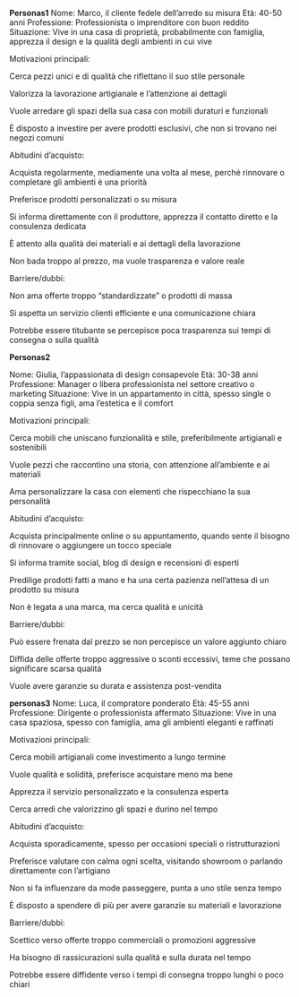
**Personas1**
Nome: Marco, il cliente fedele dell’arredo su misura
Età: 40-50 anni
Professione: Professionista o imprenditore con buon reddito
Situazione: Vive in una casa di proprietà, probabilmente con famiglia, apprezza il design e la qualità degli ambienti in cui vive

Motivazioni principali:

Cerca pezzi unici e di qualità che riflettano il suo stile personale

Valorizza la lavorazione artigianale e l’attenzione ai dettagli

Vuole arredare gli spazi della sua casa con mobili duraturi e funzionali

È disposto a investire per avere prodotti esclusivi, che non si trovano nei negozi comuni

Abitudini d’acquisto:

Acquista regolarmente, mediamente una volta al mese, perché rinnovare o completare gli ambienti è una priorità

Preferisce prodotti personalizzati o su misura

Si informa direttamente con il produttore, apprezza il contatto diretto e la consulenza dedicata

È attento alla qualità dei materiali e ai dettagli della lavorazione

Non bada troppo al prezzo, ma vuole trasparenza e valore reale

Barriere/dubbi:

Non ama offerte troppo “standardizzate” o prodotti di massa

Si aspetta un servizio clienti efficiente e una comunicazione chiara

Potrebbe essere titubante se percepisce poca trasparenza sui tempi di consegna o sulla qualità


**Personas2**

Nome: Giulia, l’appassionata di design consapevole
Età: 30-38 anni
Professione: Manager o libera professionista nel settore creativo o marketing
Situazione: Vive in un appartamento in città, spesso single o coppia senza figli, ama l’estetica e il comfort

Motivazioni principali:

Cerca mobili che uniscano funzionalità e stile, preferibilmente artigianali e sostenibili

Vuole pezzi che raccontino una storia, con attenzione all’ambiente e ai materiali

Ama personalizzare la casa con elementi che rispecchiano la sua personalità

Abitudini d’acquisto:

Acquista principalmente online o su appuntamento, quando sente il bisogno di rinnovare o aggiungere un tocco speciale

Si informa tramite social, blog di design e recensioni di esperti

Predilige prodotti fatti a mano e ha una certa pazienza nell’attesa di un prodotto su misura

Non è legata a una marca, ma cerca qualità e unicità

Barriere/dubbi:

Può essere frenata dal prezzo se non percepisce un valore aggiunto chiaro

Diffida delle offerte troppo aggressive o sconti eccessivi, teme che possano significare scarsa qualità

Vuole avere garanzie su durata e assistenza post-vendita



**personas3**
Nome: Luca, il compratore ponderato
Età: 45-55 anni
Professione: Dirigente o professionista affermato
Situazione: Vive in una casa spaziosa, spesso con famiglia, ama gli ambienti eleganti e raffinati

Motivazioni principali:

Cerca mobili artigianali come investimento a lungo termine

Vuole qualità e solidità, preferisce acquistare meno ma bene

Apprezza il servizio personalizzato e la consulenza esperta

Cerca arredi che valorizzino gli spazi e durino nel tempo

Abitudini d’acquisto:

Acquista sporadicamente, spesso per occasioni speciali o ristrutturazioni

Preferisce valutare con calma ogni scelta, visitando showroom o parlando direttamente con l’artigiano

Non si fa influenzare da mode passeggere, punta a uno stile senza tempo

È disposto a spendere di più per avere garanzie su materiali e lavorazione

Barriere/dubbi:

Scettico verso offerte troppo commerciali o promozioni aggressive

Ha bisogno di rassicurazioni sulla qualità e sulla durata nel tempo

Potrebbe essere diffidente verso i tempi di consegna troppo lunghi o poco chiari





